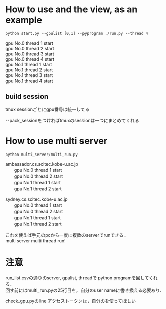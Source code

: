 # How to use and the view, as an example
    python start.py --gpulist [0,1] --pyprogram ./run.py --thread 4

gpu No.0 thread 1 start  
gpu No.0 thread 2 start  
gpu No.0 thread 3 start  
gpu No.0 thread 4 start  
gpu No.1 thread 1 start  
gpu No.1 thread 2 start  
gpu No.1 thread 3 start  
gpu No.1 thread 4 start  

## build session 
tmux sessionごとにgpu番号は統一してる  

--pack_sessionをつければtmuxのsessionは一つにまとめてくれる

# How to use multi server 
    python multi_server/multi_run.py

ambassador.cs.scitec.kobe-u.ac.jp  
　　gpu No.0 thread 1 start  
　　gpu No.0 thread 2 start  
　　gpu No.1 thread 1 start  
　　gpu No.1 thread 2 start  

sydney.cs.scitec.kobe-u.ac.jp  
　　gpu No.0 thread 1 start  
　　gpu No.0 thread 2 start  
　　gpu No.1 thread 1 start  
　　gpu No.1 thread 2 start  

これを使えば手元のpcから一度に複数のserverでrunできる．  
multi server multi thread run!

# 注意 
run_list.csvの通りのserver, gpulist, threadで python programを回してくれる．  
回す前にはmulti_run.pyの25行目を，自分のuser nameに書き換える必要あり.  

check_gpu.pyのline アクセストークンは，自分のを使ってほしい




